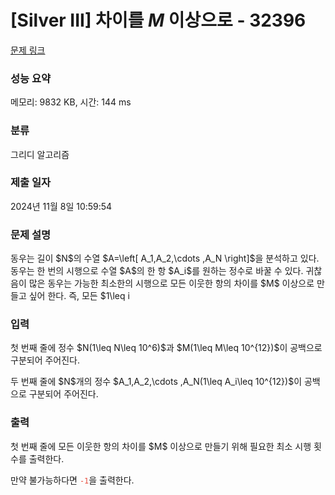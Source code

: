 # [Silver III] 차이를 $M$ 이상으로 - 32396 

[문제 링크](https://www.acmicpc.net/problem/32396) 

### 성능 요약

메모리: 9832 KB, 시간: 144 ms

### 분류

그리디 알고리즘

### 제출 일자

2024년 11월 8일 10:59:54

### 문제 설명

<p>동우는 길이 $N$의 수열 $A=\left[ A_1,A_2,\cdots ,A_N \right]$을 분석하고 있다. 동우는 한 번의 시행으로 수열 $A$의 한 항 $A_i$를 원하는 정수로 바꿀 수 있다. 귀찮음이 많은 동우는 가능한 최소한의 시행으로 모든 이웃한 항의 차이를 $M$ 이상으로 만들고 싶어 한다. 즉, 모든 $1\leq i<N$에 대하여 $\lvert A_{i+1}-A_i\rvert\geq M$으로 만드는 것이 목표이다. 동우를 도와 필요한 최소 시행 횟수를 구해보자.</p>

### 입력 

 <p>첫 번째 줄에 정수 $N(1\leq N\leq 10^6)$과 $M(1\leq M\leq 10^{12})$이 공백으로 구분되어 주어진다.</p>

<p>두 번째 줄에 $N$개의 정수 $A_1,A_2,\cdots ,A_N(1\leq A_i\leq 10^{12})$이 공백으로 구분되어 주어진다.</p>

### 출력 

 <p>첫 번째 줄에 모든 이웃한 항의 차이를 $M$ 이상으로 만들기 위해 필요한 최소 시행 횟수를 출력한다.</p>

<p>만약 불가능하다면 <span style="color:#e74c3c;"><code>-1</code></span>을 출력한다.</p>

